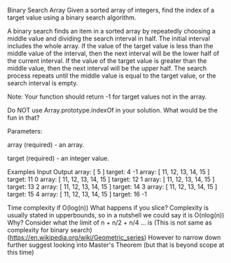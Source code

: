Binary Search Array
Given a sorted array of integers, find the index of a target value using a binary search algorithm.

A binary search finds an item in a sorted array by repeatedly choosing a middle value and dividing the search interval in half. The initial interval includes the whole array. If the value of the target value is less than the middle value of the interval, then the next interval will be the lower half of the current interval. If the value of the target value is greater than the middle value, then the next interval will be the upper half. The search process repeats until the middle value is equal to the target value, or the search interval is empty.

Note:
Your function should return -1 for target values not in the array.

Do NOT use Array.prototype.indexOf in your solution. What would be the fun in that?

Parameters:

array (required) - an array.

target (required) - an integer value.

Examples
Input Output
array:
[ 5 ]
target:
4 -1
array:
[ 11, 12, 13, 14, 15 ]
target:
11 0
array:
[ 11, 12, 13, 14, 15 ]
target:
12 1
array:
[ 11, 12, 13, 14, 15 ]
target:
13 2
array:
[ 11, 12, 13, 14, 15 ]
target:
14 3
array:
[ 11, 12, 13, 14, 15 ]
target:
15 4
array:
[ 11, 12, 13, 14, 15 ]
target:
16 -1

Time complexity if O(log(n))
What happens if you slice?
Complexity is usually stated in upperbounds, so in a nutshell we could say it is O(nlog(n))
Why? Consider what the limit of n + n/2 + n/4 ... is (This is not same as complexity for binary search)
(https://en.wikipedia.org/wiki/Geometric_series)
However to narrow down further suggest looking into Master's Theorem (but that is beyond scope at this time)
